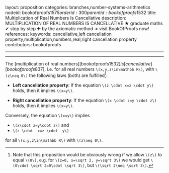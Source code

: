 layout: proposition
categories: branches,number-systems-arithmetics
nodeid: bookofproofs$1575
orderid: 300
parentid: bookofproofs$1532
title: Multiplication of Real Numbers Is Cancellative
description: MULTIPLICATION OF REAL NUMBERS IS CANCELLATIVE &#9733; graduate maths &#10004; step by step &#10010; by the axiomatic method &#10140; visit BookOfProofs now!
references: 
keywords: cancellative,left cancellation property,multiplication,numbers,real,right cancellation property
contributors: bookofproofs

---


---

The [multiplication of real numbers][bookofproofs$1532] is [cancellative][bookofproofs$837], i.e. for all real numbers `\(x,y,z\in\mathbb R\)`, with `\(z\neq 0\)` the following laws (both) are fulfilled[^1]:


* **Left cancellation property**:
If the equation `\(z \cdot x=z \cdot y\)` holds, then it implies `\(x=y\)`.  

* **Right cancellation property**:
If the equation `\(x \cdot z=y \cdot z\)` holds, then it implies `\(x=y\)`.

Conversely, the equation `\(x=y\)` implies 

* `\(x\cdot z=y\cdot z\)` and 
* `\(z \cdot  x=z \cdot  y\)` 

for all `\(x,y,z\in\mathbb R\)` with `\(z\neq 0\)`.


[^1]: Note that this proposition would be obviously wrong if we allow `\(z\)` to equal `\(0\)`, e.g. for `\(z=0, x=\sqrt 2, y=\sqrt 3\)` we would get `\(0\cdot \sqrt 2=0\cdot \sqrt 3\)`, but `\(\sqrt 2\neq \sqrt 3\)`.
